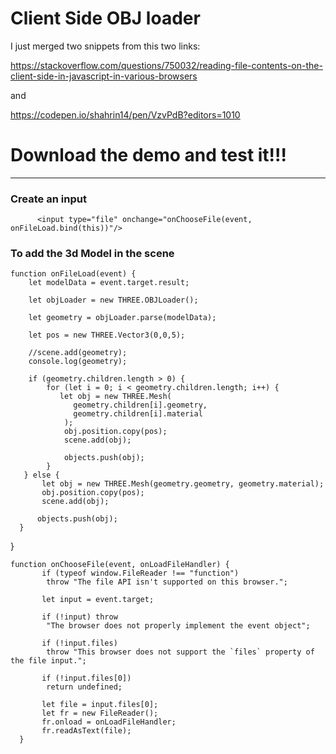 # Client Side OBJ loader

I just merged two snippets from this two links:

https://stackoverflow.com/questions/750032/reading-file-contents-on-the-client-side-in-javascript-in-various-browsers

and


https://codepen.io/shahrin14/pen/VzvPdB?editors=1010




# Download the demo and test it!!!


***

### Create an input

          <input type="file" onchange="onChooseFile(event, onFileLoad.bind(this))"/>
          
### To add the 3d Model in the scene


    function onFileLoad(event) { 
        let modelData = event.target.result;

        let objLoader = new THREE.OBJLoader();

        let geometry = objLoader.parse(modelData);
  
        let pos = new THREE.Vector3(0,0,5);
        
        //scene.add(geometry);
        console.log(geometry);
  
        if (geometry.children.length > 0) {
            for (let i = 0; i < geometry.children.length; i++) {
               let obj = new THREE.Mesh(
                  geometry.children[i].geometry,
                  geometry.children[i].material
                );
                obj.position.copy(pos);
                scene.add(obj);

                objects.push(obj);
            }
       } else {
           let obj = new THREE.Mesh(geometry.geometry, geometry.material);
           obj.position.copy(pos);
           scene.add(obj);

          objects.push(obj);
      }
   }

    function onChooseFile(event, onLoadFileHandler) {
           if (typeof window.FileReader !== "function")
            throw "The file API isn't supported on this browser.";
          
           let input = event.target;
          
           if (!input) throw 
            "The browser does not properly implement the event object";
           
           if (!input.files)
            throw "This browser does not support the `files` property of the file input.";
           
           if (!input.files[0]) 
            return undefined;
           
           let file = input.files[0];
           let fr = new FileReader();
           fr.onload = onLoadFileHandler;
           fr.readAsText(file);
      }

